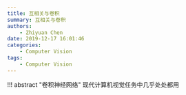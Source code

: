```yaml
---
title: 互相关与卷积
summary: 互相关与卷积
authors:
    - Zhiyuan Chen
date: 2019-12-17 16:01:46
categories: 
    - Computer Vision
tags:
    - Computer Vision
---
```


!!! abstract "卷积神经网络"
    现代计算机视觉任务中几乎处处都用
